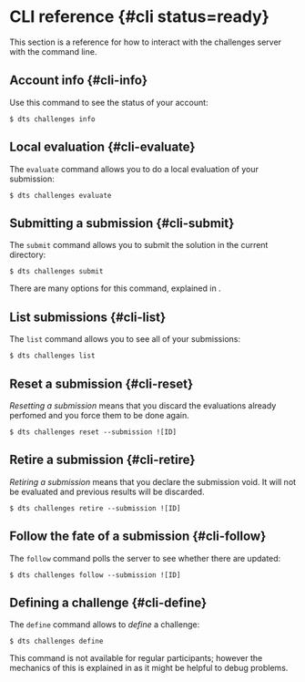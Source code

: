 # CLI reference  {#cli status=ready}

This section is a reference for how to interact with the challenges server with the command line.


## Account info {#cli-info}

Use this command to see the status of your account:

    $ dts challenges info
    
 
## Local evaluation {#cli-evaluate}

The `evaluate` command allows you to do a local evaluation of your 
submission:

    $ dts challenges evaluate
    

## Submitting a submission {#cli-submit}
 
The `submit` command allows you to submit the solution in the current directory:

    $ dts challenges submit
    
There are many options for this command, explained in [](#submit-advanced).
    
    
## List submissions {#cli-list}

The `list` command allows you to see all of your submissions:

    $ dts challenges list
    
## Reset a submission {#cli-reset}

*Resetting a submission* means that you discard the evaluations 
already perfomed and you force them to be done again.

    $ dts challenges reset --submission ![ID] 

## Retire a submission {#cli-retire}

*Retiring a submission* means that you declare the submission void.
It will not be evaluated and previous results will be discarded.

    $ dts challenges retire --submission ![ID]

## Follow the fate of a submission {#cli-follow}

The `follow` command polls the server to see whether there are updated:

    $ dts challenges follow --submission ![ID]

## Defining a challenge {#cli-define}

The `define` command allows to *define* a challenge:

    $ dts challenges define
    
This command is not available for regular participants;
however the mechanics of this is explained in [](#define) as it might be helpful to 
debug problems.
